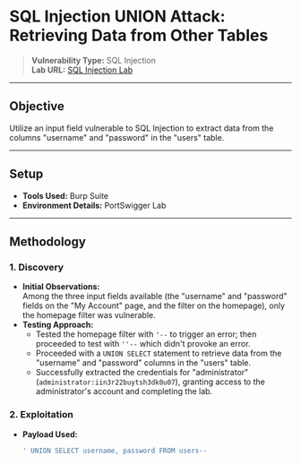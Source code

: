 # SQL Injection UNION Attack: Retrieving Data from Other Tables  

> **Vulnerability Type:** SQL Injection  
> **Lab URL:** [SQL Injection Lab](https://portswigger.net/web-security/sql-injection/union-attacks/lab-retrieve-data-from-other-tables)

---

## Objective  
Utilize an input field vulnerable to SQL Injection to extract data from the columns "username" and "password" in the "users" table.

---

## Setup  
- **Tools Used:** Burp Suite  
- **Environment Details:** PortSwigger Lab  

---

## Methodology  

### 1. **Discovery**  
- **Initial Observations:**  
  Among the three input fields available (the "username" and "password" fields on the "My Account" page, and the filter on the homepage), only the homepage filter was vulnerable.  
- **Testing Approach:**  
  - Tested the homepage filter with `'--` to trigger an error; then proceeded to test with `''--` which didn't provoke an error.  
  - Proceeded with a `UNION SELECT` statement to retrieve data from the "username" and "password" columns in the "users" table.  
  - Successfully extracted the credentials for "administrator" (`administrator:iin3r22buytsh3dk0u07`), granting access to the administrator's account and completing the lab.

### 2. **Exploitation**  
- **Payload Used:**  
  ```sql
  ' UNION SELECT username, password FROM users--  
